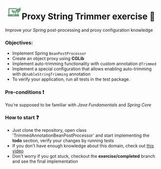 # <img src="https://raw.githubusercontent.com/bobocode-projects/resources/master/image/logo_transparent_background.png" height=50/>Proxy String Trimmer exercise 💪

Improve your *Spring* post-processing and proxy configuration knowledge

### Objectives:

* Implement Spring `BeanPostProcessor`
* Create an object proxy using **CGLib**
* Implement auto-trimming functionality with custom annotation `@Trimmed`
* Implement a special configuration that allows enabling auto-trimming with `@EnableStringTrimming` annotation
* To verify your application, run all tests in the test package.

### Pre-conditions ❗

You're supposed to be familiar with *Java Fundamentals* and *Spring Core*

### How to start ❓

* Just clone the repository, open class 'TrimmedAnnotationBeanPostProcessor' and start implementing the **todo** section, verify
  your changes by running tests
* If you don't have enough knowledge about this domain, check out [this video](https://www.youtube.com/watch?v=SveQOFTEyP4&t=3235s)
* Don't worry if you got stuck, checkout the **exercise/completed** branch and see the final implementation


